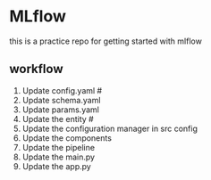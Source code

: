 # MLflow
this is a practice repo for getting started with mlflow

## workflow 
1. Update config.yaml #
2. Update schema.yaml 
3. Update params.yaml
4. Update the entity #
5. Update the configuration manager in src config 
6. Update the components 
7. Update the pipeline 
8. Update the main.py
9. Update the app.py